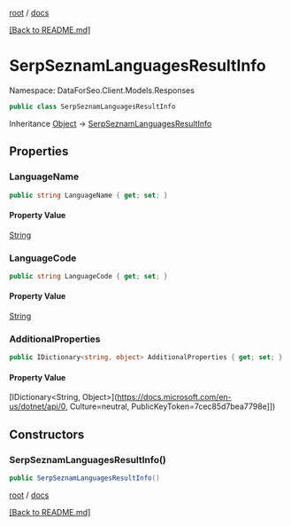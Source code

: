 [root](./../ "root") / [docs](./ "docs")

[[Back to README.md]](./../README.md "[Back to README.md]")

# SerpSeznamLanguagesResultInfo

Namespace: DataForSeo.Client.Models.Responses

```csharp
public class SerpSeznamLanguagesResultInfo
```

Inheritance [Object](https://docs.microsoft.com/en-us/dotnet/api/Object) → [SerpSeznamLanguagesResultInfo](./SerpSeznamLanguagesResultInfo.md)

## Properties

### **LanguageName**

```csharp
public string LanguageName { get; set; }
```

#### Property Value

[String](https://docs.microsoft.com/en-us/dotnet/api/String)<br>

### **LanguageCode**

```csharp
public string LanguageCode { get; set; }
```

#### Property Value

[String](https://docs.microsoft.com/en-us/dotnet/api/String)<br>

### **AdditionalProperties**

```csharp
public IDictionary<string, object> AdditionalProperties { get; set; }
```

#### Property Value

[IDictionary&lt;String, Object&gt;](https://docs.microsoft.com/en-us/dotnet/api/0, Culture=neutral, PublicKeyToken=7cec85d7bea7798e]])<br>

## Constructors

### **SerpSeznamLanguagesResultInfo()**

```csharp
public SerpSeznamLanguagesResultInfo()
```

[root](./../ "root") / [docs](./ "docs")

[[Back to README.md]](./../README.md "[Back to README.md]")
